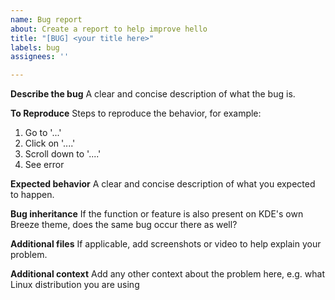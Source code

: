 ```yaml
---
name: Bug report
about: Create a report to help improve hello
title: "[BUG] <your title here>"
labels: bug
assignees: ''

---
```


**Describe the bug**
A clear and concise description of what the bug is.

**To Reproduce**
Steps to reproduce the behavior, for example:
1. Go to '...'
2. Click on '....'
3. Scroll down to '....'
4. See error

**Expected behavior**
A clear and concise description of what you expected to happen.

**Bug inheritance**
If the function or feature is also present on KDE's own Breeze theme, does the same bug occur there as well?

**Additional files**
If applicable, add screenshots or video to help explain your problem.

**Additional context**
Add any other context about the problem here, e.g. what Linux distribution you are using
 
